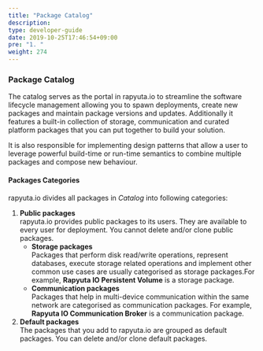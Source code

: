 ```yaml
---
title: "Package Catalog"
description:
type: developer-guide
date: 2019-10-25T17:46:54+09:00
pre: "1. "
weight: 274
---
```


### Package Catalog

The catalog serves as the portal in rapyuta.io to streamline the software lifecycle management allowing you to spawn deployments, create new packages and maintain package versions and updates. Additionally it features a built-in collection of storage, communication and curated platform packages that you can put together to build your solution.

It is also responsible for implementing design patterns that allow a user to leverage powerful build-time or run-time semantics to combine multiple packages and compose new behaviour.

#### Packages Categories
rapyuta.io divides all packages in _Catalog_ into following categories:

1. **Public packages**     
   rapyuta.io provides public packages to its users. They are available to
   every user for deployment. You cannot delete and/or clone
   public packages.
   	* **Storage packages**    
	  Packages that perform disk read/write operations, represent databases,
	  execute storage related operations and implement other common use cases
	  are usually categorised as storage packages.For example,
	  **Rapyuta IO Persistent Volume** is a storage package.
	* **Communication packages**    
	  Packages that help in multi-device communication within the same network
	  are categorised as communication packages. For example,
	  **Rapyuta IO Communication Broker** is a communication package.
2. **Default packages**    
   The packages that you add to rapyuta.io are grouped as default packages.
   You can delete and/or clone default packages.